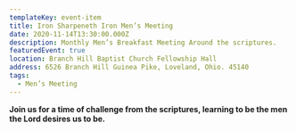 ```yaml
---
templateKey: event-item
title: Iron Sharpeneth Iron Men’s Meeting
date: 2020-11-14T13:30:00.000Z
description: Monthly Men’s Breakfast Meeting Around the scriptures.
featuredEvent: true
location: Branch Hill Baptist Church Fellowship Hall
address: 6526 Branch Hill Guinea Pike, Loveland, Ohio. 45140
tags:
  - Men’s Meeting
---
```

**Join us for a time of challenge from the scriptures, learning to be the men the Lord desires us to be.**